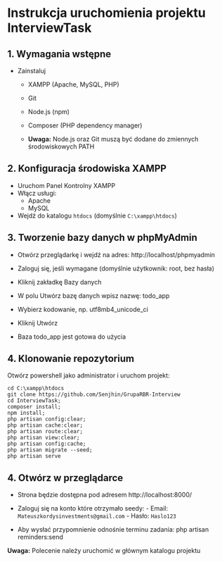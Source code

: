 # Instrukcja uruchomienia projektu InterviewTask

## 1. Wymagania wstępne

- Zainstaluj 
  - XAMPP (Apache, MySQL, PHP)
  - Git
  - Node.js (npm)
  - Composer (PHP dependency manager)

  - **Uwaga:** Node.js oraz Git muszą być dodane do zmiennych środowiskowych PATH

## 2. Konfiguracja środowiska XAMPP

- Uruchom Panel Kontrolny XAMPP
- Włącz usługi:
  - Apache
  - MySQL
- Wejdź do katalogu `htdocs` (domyślnie `C:\xampp\htdocs`)

## 3. Tworzenie bazy danych w phpMyAdmin
- Otwórz przeglądarkę i wejdź na adres: http://localhost/phpmyadmin

- Zaloguj się, jeśli wymagane (domyślnie użytkownik: root, bez hasła)

- Kliknij zakładkę Bazy danych

- W polu Utwórz bazę danych wpisz nazwę: todo_app

- Wybierz kodowanie, np. utf8mb4_unicode_ci

- Kliknij Utwórz

- Baza todo_app jest gotowa do użycia

## 4. Klonowanie repozytorium

Otwórz powershell jako administrator i uruchom projekt:

    cd C:\xampp\htdocs
    git clone https://github.com/Senjhin/GrupaRBR-Interview
    cd InterviewTask;
    composer install;
    npm install;
    php artisan config:clear; 
    php artisan cache:clear; 
    php artisan route:clear; 
    php artisan view:clear; 
    php artisan config:cache; 
    php artisan migrate --seed; 
    php artisan serve

## 4. Otwórz w przeglądarce 
- Strona będzie dostępna pod adresem http://localhost:8000/
- Zaloguj się na konto które otrzymało seedy:
      - Email: `Mateuszkordysinvestments@gmail.com`
      - Hasło: `Haslo123`
      
- Aby wysłać przypomnienie odnośnie terminu zadania: 
    php artisan reminders:send

**Uwaga:** Polecenie należy uruchomić w głównym katalogu projektu

